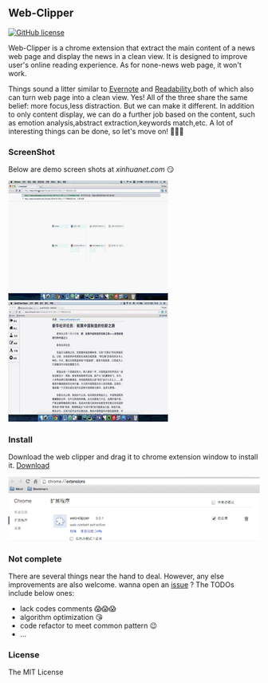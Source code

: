 ## Web-Clipper
[![GitHub license](https://img.shields.io/github/license/mashape/apistatus.svg)](http://mit-license.org/)

Web-Clipper is a chrome extension that extract the main content of a news web page and display the news in a clean view. It is designed to improve user's online reading experience. As for none-news web page, it won't work.

Things sound a litter similar to  [Evernote](https://evernote.com/intl/zh-cn/sign-up/) and [Readability](https://www.readability.com/),both of which also can turn web page into a clean view. Yes! All of the three share the same belief: more focus,less distraction. But we can make it different. In addition to only content display, we can do a further job based on the content, such as emotion analysis,abstract extraction,keywords match,etc. A lot of interesting things can be done, so let's move on! :clap::clap::clap:

### ScreenShot
Below are demo screen shots at *xinhuanet.com* :smirk:

![web-clipper-demo](example/clipper-content.gif)   ![web-clipper-demo](example/change-color.gif)

### Install
Download the web clipper and drag it to  chrome extension window to install it. [Download](https://github.com/XfLoops/web-clipper/blob/master/build/WebClipper_v3.0.1.crx)

![install window](example/install-window.png)
### Not complete
There are several things near the hand to deal. However, any else improvements are also welcome. wanna open an [issue](https://github.com/XfLoops/web-clipper/issues/new) ? The TODOs include below ones:
- lack codes comments :scream::scream::scream:
- algorithm optimization :kissing_heart:
- code refactor to meet common pattern :wink:
- ...


### License
The MIT License

